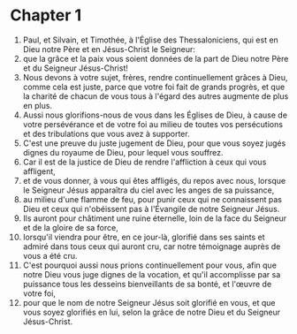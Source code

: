 # Chapter 1

1. Paul, et Silvain, et Timothée, à l'Église des Thessaloniciens, qui est en Dieu notre Père et en Jésus-Christ le Seigneur:
2. que la grâce et la paix vous soient données de la part de Dieu notre Père et du Seigneur Jésus-Christ!
3. Nous devons à votre sujet, frères, rendre continuellement grâces à Dieu, comme cela est juste, parce que votre foi fait de grands progrès, et que la charité de chacun de vous tous à l'égard des autres augmente de plus en plus.
4. Aussi nous glorifions-nous de vous dans les Églises de Dieu, à cause de votre persévérance et de votre foi au milieu de toutes vos persécutions et des tribulations que vous avez à supporter.
5. C'est une preuve du juste jugement de Dieu, pour que vous soyez jugés dignes du royaume de Dieu, pour lequel vous souffrez.
6. Car il est de la justice de Dieu de rendre l'affliction à ceux qui vous affligent,
7. et de vous donner, à vous qui êtes affligés, du repos avec nous, lorsque le Seigneur Jésus apparaîtra du ciel avec les anges de sa puissance,
8. au milieu d'une flamme de feu, pour punir ceux qui ne connaissent pas Dieu et ceux qui n'obéissent pas à l'Évangile de notre Seigneur Jésus.
9. Ils auront pour châtiment une ruine éternelle, loin de la face du Seigneur et de la gloire de sa force,
10. lorsqu'il viendra pour être, en ce jour-là, glorifié dans ses saints et admiré dans tous ceux qui auront cru, car notre témoignage auprès de vous a été cru.
11. C'est pourquoi aussi nous prions continuellement pour vous, afin que notre Dieu vous juge dignes de la vocation, et qu'il accomplisse par sa puissance tous les desseins bienveillants de sa bonté, et l'œuvre de votre foi,
12. pour que le nom de notre Seigneur Jésus soit glorifié en vous, et que vous soyez glorifiés en lui, selon la grâce de notre Dieu et du Seigneur Jésus-Christ.

